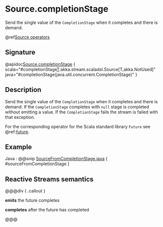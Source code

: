 # Source.completionStage

Send the single value of the `CompletionStage` when it completes and there is demand.

@ref[Source operators](../index.md#source-operators)

## Signature

@apidoc[Source.completionStage](Source$) { scala="#completionStage[T](completionStage:java.util.concurrent.CompletionStage[T]):akka.stream.scaladsl.Source[T,akka.NotUsed]" java="#completionStage(java.util.concurrent.CompletionStage)" }


## Description

Send the single value of the `CompletionStage` when it completes and there is demand.
If the `CompletionStage` completes with `null` stage is completed without emitting a value.
If the `CompletionStage` fails the stream is failed with that exception.

For the corresponding operator for the Scala standard library `Future` see @ref:[future](future.md).

## Example

Java
:  @@snip [SourceFromCompletionStage.java](/gemini-docs/src/test/java/jdocs/stream/operators/source/FromCompletionStage.java) { #sourceFromCompletionStage }

## Reactive Streams semantics

@@@div { .callout }

**emits** the future completes

**completes** after the future has completed

@@@
